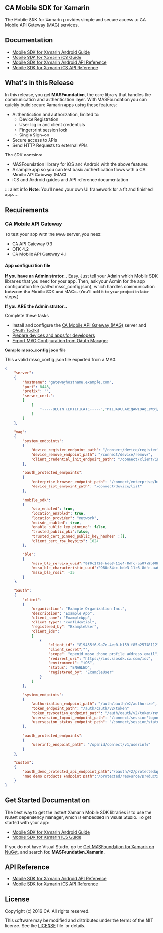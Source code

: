 

## CA Mobile SDK for Xamarin

The Mobile SDK for Xamarin provides simple and secure access to CA Mobile API Gateway (MAG) services. 

## Documentation
- [Mobile SDK for Xamarin Android Guide](https://github.com/CAAPIM/Xamarin-MAS-Foundation/blob/DocEdits/Guides/Android/ANDROID_GUIDES.md)
- [Mobile SDK for Xamarin iOS Guide](https://github.com/CAAPIM/Xamarin-MAS-Foundation/blob/DocEdits/Guides/iOS/IOS_GUIDES.md)
- [Mobile SDK for Xamarin Android API Reference](http://mas.ca.com//xamarin-android/1.7.00/sdk/)
- [Mobile SDK for Xamarin iOS API Reference](http://mas.ca.com//xamarin-ios/1.7.00/sdk/)


## What's in this Release

In this release, you get **MASFoundation**, the core library that handles the communication and authentication layer. With MASFoundation you can quickly build secure Xamarin apps using these features:
 
- Authentication and authorization, limited to:  
  - Device Registration
  - User log in and client credentials
  - Fingerprint session lock
  - Single Sign-on 
- Secure access to APIs
- Send HTTP Requests to external APIs

The SDK contains:
- MASFoundation llibrary for iOS and Android with the above features 
- A sample app so you can test basic authentication flows with a CA Mobile API Gateway (MAG)
- iOS and Android guides and API reference documentation  
    
::: alert info
**Note**:  You'll need your own UI framework for a fit and finished app.
:::

## Requirements

### CA Mobile API Gateway

To test your app with the MAG server, you need:
   - CA API Gateway 9.3 
   - OTK 4.2
   - CA Mobile API Gateway 4.1 

#### App configuration file   

**If you have an Administrator...**
Easy. Just tell your Admin which Mobile SDK libraries that you need for your app. Then, ask your Admin for the app configuration file (called msso_config.json), which handles communication between the Mobile SDK and MAGs. (You'll add it to your project in later steps.)

**If you ARE the Administrator...**

Complete these tasks: 
- Install and configure the [CA Mobile API Gateway (MAG)](https://docops.ca.com/mag) server and [OAuth Toolkit](https://docops.ca.com/otk)
- [Prepare devices and apps for developers](https://docops.ca.com/mag)
- [Export MAG Configuration from OAuth Manager](https://docops.ca.com/mag)

**Sample msso_config.json file**

This a valid msso_config.json file exported from a MAG.

```json
{
    "server":
    {
        "hostname": "gatewayhostname.example.com",
        "port": 8443,
        "prefix": "",
        "server_certs":
        [
            [
                "-----BEGIN CERTIFICATE-----","MIIDADCCAeigAwIBAgIIW3j/9QFwgk8wDQYJKoZIhvcNAQEMBQAwHjEcMBoGA1UEAxMTbWF0LWRl","=","-----END CERTIFICATE-----"
            ]
        ]
    },
    
    "mag":
    {
        "system_endpoints":
        {
            "device_register_endpoint_path": "/connect/device/register",
            "device_remove_endpoint_path": "/connect/device/remove",
            "client_credential_init_endpoint_path": "/connect/client/initialize"
        },
        
        "oauth_protected_endpoints":
        {
            "enterprise_browser_endpoint_path": "/connect/enterprise/browser",
            "device_list_endpoint_path": "/connect/device/list"
        },
        
        "mobile_sdk":
        {
            "sso_enabled": true,
            "location_enabled": true,
            "location_provider": "network",
            "msisdn_enabled": true,
            "enable_public_key_pinning": false,
            "trusted_public_pki":false,
            "trusted_cert_pinned_public_key_hashes" :[],
            "client_cert_rsa_keybits": 1024
        },
        
        "ble":
        {
            "msso_ble_service_uuid":"980c2f36-bde3-11e4-8dfc-aa07a5b089db",
            "msso_ble_characteristic_uuid":"980c34cc-bde3-11r6-8dfc-aa07a5b093db",
            "msso_ble_rssi": -35
        }
    },
    
    "oauth":
    {
        "client":
        {
            "organization": "Example Organization Inc.",
            "description": "Example App",
            "client_name": "ExampleApp",
            "client_type": "confidential",
            "registered_by": "ExampleUser",
            "client_ids":
            [
                {
                    "client_id": "819455f6-9a7e-4ee0-b159-f85b25758112",
                    "client_secret":"",
                    "scope": "openid msso phone profile address email",
                    "redirect_uri": "https://ios.ssosdk.ca.com/ios",
                    "environment": "iOS",
                    "status": "ENABLED",
                    "registered_by": "ExampleUser"
                }
            ]
        },
        
        "system_endpoints":
        {
            "authorization_endpoint_path": "/auth/oauth/v2/authorize",
            "token_endpoint_path": "/auth/oauth/v2/token",
            "token_revocation_endpoint_path": "/auth/oauth/v2/token/revoke",
            "usersession_logout_endpoint_path": "/connect/session/logout",
            "usersession_status_endpoint_path": "/connect/session/status"
        },
        
        "oauth_protected_endpoints":
        {
            "userinfo_endpoint_path": "/openid/connect/v1/userinfo"
        }
    },

    "custom":
    {
        "oauth_demo_protected_api_endpoint_path":"/oauth/v2/protectedapi/foo",
        "mag_demo_products_endpoint_path":"/protected/resource/products"
    }
}

```
                                                 
## Get Started Documentation

The best way to get the lastest Xamarin Mobile SDK libraries is to use the NuGet dependency manager, which is embedded in Visual Studio. To get started with your app:

- [Mobile SDK for Xamarin Android Guide](https://github.com/CAAPIM/Xamarin-MAS-Foundation/blob/DocEdits/Guides/Android/ANDROID_GUIDES.md)
- [Mobile SDK for Xamarin iOS Guide](https://github.com/CAAPIM/Xamarin-MAS-Foundation/blob/DocEdits/Guides/iOS/IOS_GUIDES.md)

If you do not have Visual Studio, go to: [Get MASFoundation for Xamarin on NuGet](https://www.nuget.org/packages), and search for: **MASFoundation.Xamarin**.

## API Reference 
- [Mobile SDK for Xamarin Android API Reference](http://mas.ca.com//xamarin-android/1.7.00/sdk/)
- [Mobile SDK for Xamarin iOS API Reference](http://mas.ca.com//xamarin-ios/1.7.00/sdk/)

## License

Copyright (c) 2016 CA. All rights reserved.

This software may be modified and distributed under the terms
of the MIT license. See the [LICENSE][license-link] file for details.

 [license-link]: /LICENSE
 [mag]: https://docops.ca.com/mag
 [mas.ca.com]: http://mas.ca.com/
 [docs]: http://mas.ca.com/docs/
 [StackOverflow]: http://stackoverflow.com/questions/tagged/massdk
 [download]: https://github.com/CAAPIM/iOS-MAS-Foundation/archive/master.zip
 [contributing]: /CONTRIBUTING
 [license-link]: /LICENSE
 [prerequisites]: http://mas.ca.com/docs/ios/1.6.10/guides/#prerequisites
 [agreement-link]: /CA-Beta-Pre-Release-Agreement
